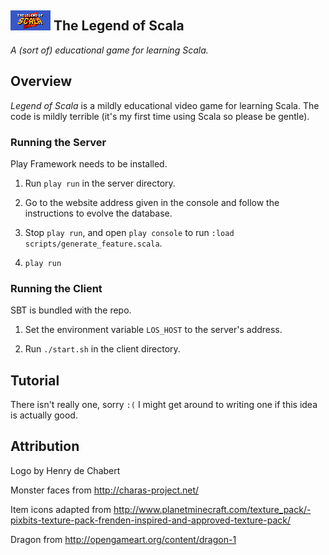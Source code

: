 ## ![Logo](/tools/art/splash.png) The Legend of Scala

_A (sort of) educational game for learning Scala._

## Overview

_Legend of Scala_ is a mildly educational video game for learning Scala. The
code is mildly terrible (it's my first time using Scala so please be gentle).

### Running the Server

Play Framework needs to be installed.

1. Run `play run` in the server directory.

2. Go to the website address given in the console and follow the instructions
   to evolve the database.

3. Stop `play run`, and open `play console` to run
   `:load scripts/generate_feature.scala`.

4. `play run`

### Running the Client

SBT is bundled with the repo.

1. Set the environment variable `LOS_HOST` to the server's address.

2. Run `./start.sh` in the client directory.

## Tutorial

There isn't really one, sorry `:(` I might get around to writing one if this
idea is actually good.

## Attribution

Logo by Henry de Chabert

Monster faces from http://charas-project.net/

Item icons adapted from http://www.planetminecraft.com/texture_pack/-pixbits-texture-pack-frenden-inspired-and-approved-texture-pack/

Dragon from http://opengameart.org/content/dragon-1
